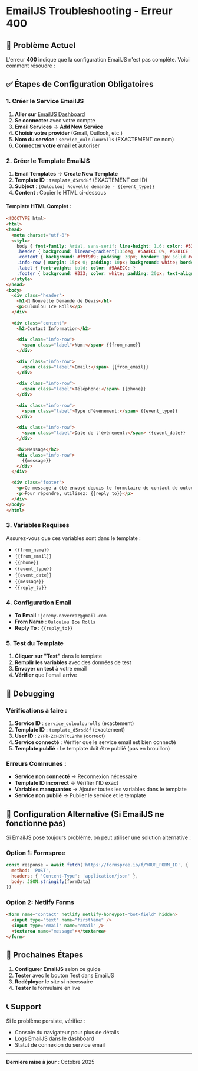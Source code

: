 # EmailJS Troubleshooting - Erreur 400

## 🚨 Problème Actuel

L'erreur **400** indique que la configuration EmailJS n'est pas complète. Voici comment résoudre :

## ✅ Étapes de Configuration Obligatoires

### 1. Créer le Service EmailJS

1. **Aller sur** [EmailJS Dashboard](https://dashboard.emailjs.com/)
2. **Se connecter** avec votre compte
3. **Email Services** → **Add New Service**
4. **Choisir votre provider** (Gmail, Outlook, etc.)
5. **Nom du service** : `service_ouloulourolls` (EXACTEMENT ce nom)
6. **Connecter votre email** et autoriser

### 2. Créer le Template EmailJS

1. **Email Templates** → **Create New Template**
2. **Template ID** : `template_d5rsd8f` (EXACTEMENT cet ID)
3. **Subject** : `[Ouloulou] Nouvelle demande - {{event_type}}`
4. **Content** : Copier le HTML ci-dessous

#### Template HTML Complet :

```html
<!DOCTYPE html>
<html>
<head>
  <meta charset="utf-8">
  <style>
    body { font-family: Arial, sans-serif; line-height: 1.6; color: #333; max-width: 600px; margin: 0 auto; }
    .header { background: linear-gradient(135deg, #5AAECC 0%, #62B1CE 100%); color: white; padding: 30px; text-align: center; border-radius: 10px 10px 0 0; }
    .content { background: #f9f9f9; padding: 30px; border: 1px solid #e0e0e0; }
    .info-row { margin: 15px 0; padding: 10px; background: white; border-left: 4px solid #5AAECC; }
    .label { font-weight: bold; color: #5AAECC; }
    .footer { background: #333; color: white; padding: 20px; text-align: center; border-radius: 0 0 10px 10px; font-size: 12px; }
  </style>
</head>
<body>
  <div class="header">
    <h1>🍦 Nouvelle Demande de Devis</h1>
    <p>Ouloulou Ice Rolls</p>
  </div>
  
  <div class="content">
    <h2>Contact Information</h2>
    
    <div class="info-row">
      <span class="label">Nom:</span> {{from_name}}
    </div>
    
    <div class="info-row">
      <span class="label">Email:</span> {{from_email}}
    </div>
    
    <div class="info-row">
      <span class="label">Téléphone:</span> {{phone}}
    </div>
    
    <div class="info-row">
      <span class="label">Type d'événement:</span> {{event_type}}
    </div>
    
    <div class="info-row">
      <span class="label">Date de l'événement:</span> {{event_date}}
    </div>
    
    <h2>Message</h2>
    <div class="info-row">
      {{message}}
    </div>
  </div>
  
  <div class="footer">
    <p>Ce message a été envoyé depuis le formulaire de contact de ouloulouicerolls.ch</p>
    <p>Pour répondre, utilisez: {{reply_to}}</p>
  </div>
</body>
</html>
```

### 3. Variables Requises

Assurez-vous que ces variables sont dans le template :

- `{{from_name}}`
- `{{from_email}}`
- `{{phone}}`
- `{{event_type}}`
- `{{event_date}}`
- `{{message}}`
- `{{reply_to}}`

### 4. Configuration Email

- **To Email** : `jeremy.noverraz@gmail.com`
- **From Name** : `Ouloulou Ice Rolls`
- **Reply To** : `{{reply_to}}`

### 5. Test du Template

1. **Cliquer sur "Test"** dans le template
2. **Remplir les variables** avec des données de test
3. **Envoyer un test** à votre email
4. **Vérifier** que l'email arrive

## 🔧 Debugging

### Vérifications à faire :

1. **Service ID** : `service_ouloulourolls` (exactement)
2. **Template ID** : `template_d5rsd8f` (exactement)
3. **User ID** : `2YFk-ZcHZhTtL2nhK` (correct)
4. **Service connecté** : Vérifier que le service email est bien connecté
5. **Template publié** : Le template doit être publié (pas en brouillon)

### Erreurs Communes :

- **Service non connecté** → Reconnexion nécessaire
- **Template ID incorrect** → Vérifier l'ID exact
- **Variables manquantes** → Ajouter toutes les variables dans le template
- **Service non publié** → Publier le service et le template

## 📧 Configuration Alternative (Si EmailJS ne fonctionne pas)

Si EmailJS pose toujours problème, on peut utiliser une solution alternative :

### Option 1: Formspree
```javascript
const response = await fetch('https://formspree.io/f/YOUR_FORM_ID', {
  method: 'POST',
  headers: { 'Content-Type': 'application/json' },
  body: JSON.stringify(formData)
})
```

### Option 2: Netlify Forms
```html
<form name="contact" netlify netlify-honeypot="bot-field" hidden>
  <input type="text" name="firstName" />
  <input type="email" name="email" />
  <textarea name="message"></textarea>
</form>
```

## 🎯 Prochaines Étapes

1. **Configurer EmailJS** selon ce guide
2. **Tester** avec le bouton Test dans EmailJS
3. **Redéployer** le site si nécessaire
4. **Tester** le formulaire en live

## 📞 Support

Si le problème persiste, vérifiez :
- Console du navigateur pour plus de détails
- Logs EmailJS dans le dashboard
- Statut de connexion du service email

---

**Dernière mise à jour** : Octobre 2025

